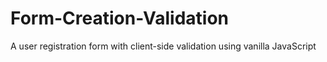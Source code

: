 # Form-Creation-Validation
A user registration form with client-side validation using vanilla JavaScript
